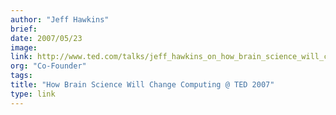 ```yaml
---
author: "Jeff Hawkins"
brief:
date: 2007/05/23
image:
link: http://www.ted.com/talks/jeff_hawkins_on_how_brain_science_will_change_computing.html
org: "Co-Founder"
tags:
title: "How Brain Science Will Change Computing @ TED 2007"
type: link
---
```

